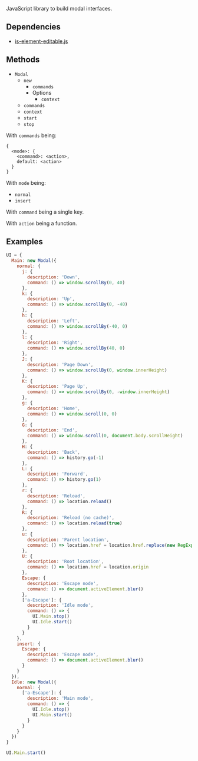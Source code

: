 JavaScript library to build modal interfaces.

Dependencies
------------

- [is-element-editable.js][]

Methods
-------

- `Modal`
  - `new`
    - `commands`
    - Options
      - `context`
  - `commands`
  - `context`
  - `start`
  - `stop`

With `commands` being:

```
{
  <mode>: {
    <command>: <action>,
    default: <action>
  }
}
```

With `mode` being:

- `normal`
- `insert`

With `command` being a single key.

With `action` being a function.

Examples
--------

``` javascript
UI = {
  Main: new Modal({
    normal: {
      j: {
        description: 'Down',
        command: () => window.scrollBy(0, 40)
      },
      k: {
        description: 'Up',
        command: () => window.scrollBy(0, -40)
      },
      h: {
        description: 'Left',
        command: () => window.scrollBy(-40, 0)
      },
      l: {
        description: 'Right',
        command: () => window.scrollBy(40, 0)
      },
      J: {
        description: 'Page Down',
        command: () => window.scrollBy(0, window.innerHeight)
      },
      K: {
        description: 'Page Up',
        command: () => window.scrollBy(0, -window.innerHeight)
      },
      g: {
        description: 'Home',
        command: () => window.scroll(0, 0)
      },
      G: {
        description: 'End',
        command: () => window.scroll(0, document.body.scrollHeight)
      },
      H: {
        description: 'Back',
        command: () => history.go(-1)
      },
      L: {
        description: 'Forward',
        command: () => history.go(1)
      },
      r: {
        description: 'Reload',
        command: () => location.reload()
      },
      R: {
        description: 'Reload (no cache)',
        command: () => location.reload(true)
      },
      u: {
        description: 'Parent location',
        command: () => location.href = location.href.replace(new RegExp('^([a-z]+://.+)/.+/?$'), '$1')
      },
      U: {
        description: 'Root location',
        command: () => location.href = location.origin
      },
      Escape: {
        description: 'Escape node',
        command: () => document.activeElement.blur()
      },
      ['a-Escape']: {
        description: 'Idle mode',
        command: () => {
          UI.Main.stop()
          UI.Idle.start()
        }
      }
    },
    insert: {
      Escape: {
        description: 'Escape node',
        command: () => document.activeElement.blur()
      }
    }
  }),
  Idle: new Modal({
    normal: {
      ['a-Escape']: {
        description: 'Main mode',
        command: () => {
          UI.Idle.stop()
          UI.Main.start()
        }
      }
    }
  })
}
```

``` javascript
UI.Main.start()
```

[is-element-editable.js]: https://github.com/alexherbo2/is-element-editable.js
